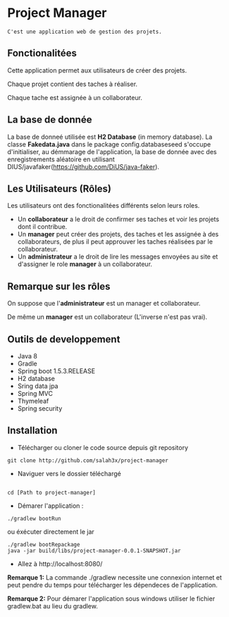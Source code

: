 # Project Manager

```
C'est une application web de gestion des projets.
```

## Fonctionalitées

Cette application permet aux utilisateurs de créer des projets.

Chaque projet contient des taches à réaliser.

Chaque tache est assignée à un collaborateur.

## La base de donnée

La base de donneé utilisée est **H2 Database** (in memory database).
La classe **Fakedata.java** dans le package config.databaseseed s'occupe d'initialiser, au démmarage de l'application, la base de donnée avec des enregistrements aléatoire en utilisant DIUS/javafaker(https://github.com/DiUS/java-faker).

## Les Utilisateurs (Rôles)

Les utilisateurs ont des fonctionalitées différents selon leurs roles.
- Un **collaborateur** a le droit de confirmer ses taches et voir les projets dont il contribue.
- Un **manager** peut créer des projets, des taches et les assignée à des collaborateurs, de plus il peut approuver les taches réalisées par le collaborateur.
- Un **administrateur** a le droit de lire les messages envoyées au site et d'assigner le role **manager** à un collaborateur.

## Remarque sur les rôles

On suppose que l'**administrateur** est un manager et collaborateur.

De même un **manager** est un collaborateur (L'inverse n'est pas vrai).

## Outils de developpement

* Java 8
* Gradle
* Spring boot 1.5.3.RELEASE
* H2 database
* Sring data jpa
* Spring MVC
* Thymeleaf
* Spring security

## Installation

* Télécharger ou cloner le code source depuis git repository
```
git clone http://github.com/salah3x/project-manager
```
* Naviguer vers le dossier téléchargé
```

cd [Path to project-manager]
```
* Démarer l'application :
```
./gradlew bootRun
```
ou éxécuter directement le jar
```
./gradlew bootRepackage
java -jar build/libs/project-manager-0.0.1-SNAPSHOT.jar
```
* Allez à http://localhost:8080/

**Remarque 1:**
La commande ./gradlew necessite une connexion internet et peut pendre du temps pour télécharger les dépendeces de l'application.

**Remarque 2:**
Pour démarer l'application sous windows utiliser le fichier gradlew.bat au lieu du gradlew.


